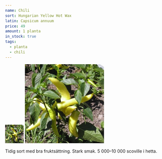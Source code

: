 ```yaml
---
name: Chili
sort: Hungarian Yellow Hot Wax
latin: Capsicum annuum
price: 49
amount: 1 planta
in_stock: true
tags:
  - planta
  - chili
---
```


<img src="/img/plant-chili-hungarian-yellow-hot-wax.jpg" width="60" data-srcset="1x, 1.5x, 2x" alt="Chili Hungarian Yellow Hot Wax" class="thumb">
<img src="/img/plant-chili-hungarian-yellow-hot-wax.jpg" width="256" data-srcset="1x, 1.5x, 2x" alt="Chili Hungarian Yellow Hot Wax">


Tidig sort med bra fruktsättning. Stark smak. 5 000–10 000 scoville i hetta.
